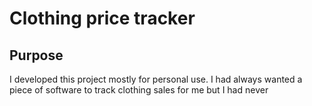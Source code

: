 # Clothing price tracker
 
## Purpose 

I developed this project mostly for personal use. I had always wanted a piece of software to track clothing sales for me but I had never 
